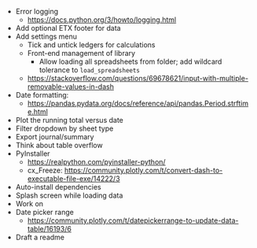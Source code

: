 - Error logging
    - https://docs.python.org/3/howto/logging.html
- Add optional ETX footer for data
- Add settings menu
    - Tick and untick ledgers for calculations
    - Front-end management of library
        - Allow loading all spreadsheets from folder; add wildcard tolerance to
            `load_spreadsheets`
    - https://stackoverflow.com/questions/69678621/input-with-multiple-removable-values-in-dash
- Date formatting:
    - https://pandas.pydata.org/docs/reference/api/pandas.Period.strftime.html
- Plot the running total versus date
- Filter dropdown by sheet type
- Export journal/summary
- Think about table overflow
- PyInstaller
    - https://realpython.com/pyinstaller-python/
    - cx_Freeze: https://community.plotly.com/t/convert-dash-to-executable-file-exe/14222/3
- Auto-install dependencies
- Splash screen while loading data
- Work on
- Date picker range
    - https://community.plotly.com/t/datepickerrange-to-update-data-table/16193/6
- Draft a readme
